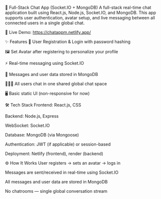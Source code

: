 💬 Full-Stack Chat App (Socket.IO + MongoDB)
A full-stack real-time chat application built using React.js, Node.js, Socket.IO, and MongoDB. This app supports user authentication, avatar setup, and live messaging between all connected users in a single global chat.

🔗 Live Demo: https://chatappm.netlify.app/

✨ Features
🔐 User Registration & Login with password hashing

🖼️ Set Avatar after registering to personalize your profile

⚡ Real-time messaging using Socket.IO

💾 Messages and user data stored in MongoDB

🧑‍🤝‍🧑 All users chat in one shared global chat space

🖥️ Basic static UI (non-responsive for now)

🛠️ Tech Stack
Frontend: React.js, CSS

Backend: Node.js, Express

WebSocket: Socket.IO

Database: MongoDB (via Mongoose)

Authentication: JWT (if applicable) or session-based

Deployment: Netlify (frontend), render (backend)

⚙️ How It Works
User registers → sets an avatar → logs in

Messages are sent/received in real-time using Socket.IO

All messages and user data are stored in MongoDB

No chatrooms — single global conversation stream

